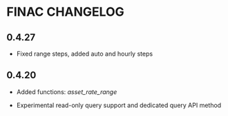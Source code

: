 # FINAC CHANGELOG

## 0.4.27

* Fixed range steps, added auto and hourly steps

## 0.4.20

* Added functions: *asset_rate_range*

* Experimental read-only query support and dedicated query API method
